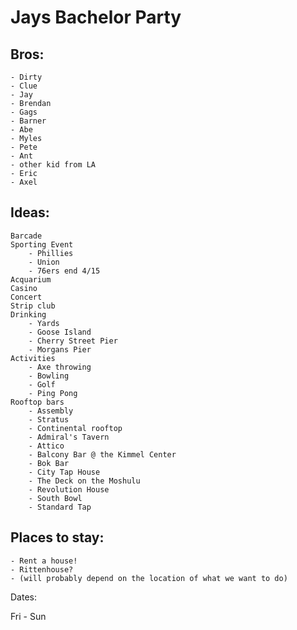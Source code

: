 # Jays Bachelor Party

## Bros:

	- Dirty
	- Clue
	- Jay
	- Brendan
	- Gags
	- Barner
	- Abe
	- Myles
	- Pete
	- Ant
	- other kid from LA
	- Eric
	- Axel


## Ideas:
	Barcade
	Sporting Event
		- Phillies
		- Union
		- 76ers end 4/15
	Acquarium
	Casino
	Concert
	Strip club
	Drinking
		- Yards
		- Goose Island
		- Cherry Street Pier
		- Morgans Pier
	Activities
		- Axe throwing
		- Bowling
		- Golf
		- Ping Pong
	Rooftop bars
		- Assembly
		- Stratus
		- Continental rooftop
		- Admiral's Tavern
		- Attico
		- Balcony Bar @ the Kimmel Center
		- Bok Bar
		- City Tap House
		- The Deck on the Moshulu
		- Revolution House
		- South Bowl
		- Standard Tap

## Places to stay:
	- Rent a house!
	- Rittenhouse?
	- (will probably depend on the location of what we want to do)

Dates:

Fri - Sun